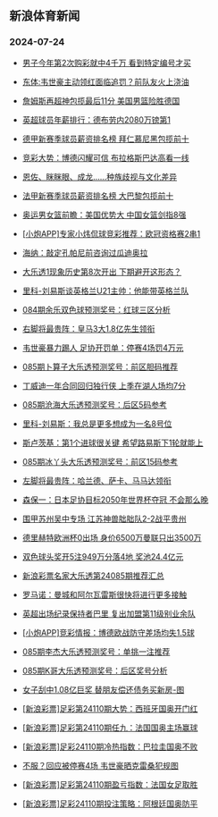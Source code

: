## 新浪体育新闻 
### 2024-07-24

+ [男子今年第2次购彩就中4千万 看到特定编号才买](https://sports.sina.com.cn/l/2024-07-23/doc-incfamtm0604832.shtml)

+ [东体:韦世豪主动领红面临追罚？前队友火上浇油](https://sports.sina.com.cn/china/2024-07-23/doc-incfarzc8080768.shtml)

+ [詹姆斯再超神包揽最后11分 美国男篮险胜德国](https://sports.sina.com.cn/basketball/nba/2024-07-23/doc-incfawhy1205967.shtml)

+ [英超球员年薪排行：德布劳内2080万镑第1](https://sports.sina.com.cn/g/2024-07-23/doc-incezuvt0952946.shtml)

+ [德甲新赛季球员薪资排名榜 拜仁慕尼黑包揽前十](https://sports.sina.com.cn/global/france/2024-07-23/doc-incfarzc8083446.shtml)

+ [竞彩大势：博德闪耀可信 布拉格斯巴达高看一线](https://sports.sina.com.cn/l/2024-07-23/doc-incfamti3826943.shtml)

+ [恩佐、眯眯眼、成龙……种族歧视与文化差异](https://sports.sina.com.cn/g/pl/2024-07-23/doc-incfawhy1207521.shtml)

+ [法甲新赛季球员薪资排名榜 大巴黎包揽前十](https://sports.sina.com.cn/global/france/2024-07-23/doc-incfarzc8080057.shtml)

+ [奥运男女篮前瞻：美国优势大 中国女篮剑指8强](https://sports.sina.com.cn/l/2024-07-23/doc-incfcaqw1152493.shtml)

+ [[小炮APP]专家小炜侃球竞彩推荐：欧冠资格赛2串1](https://sports.sina.com.cn/l/2024-07-23/doc-incfcaqx7902330.shtml)

+ [海纳：敲定孔帕尼前咨询过瓜迪奥拉](https://sports.sina.com.cn/g/2024-07-23/doc-incezuvr4178748.shtml)

+ [大乐透1现象历史第8次开出 下期避开这形态？](https://sports.sina.com.cn/l/2024-07-23/doc-incfawif0428862.shtml)

+ [里科-刘易斯谈英格兰U21主帅：他能带英格兰队](https://sports.sina.com.cn/g/2024-07-23/doc-incezuvr4180153.shtml)

+ [084期余乐双色球预测奖号：红球三区分析](https://sports.sina.com.cn/l/2024-07-23/doc-incfarzc8084502.shtml)

+ [右脚将最贵阵：皇马3大1.8亿先生领衔](https://sports.sina.com.cn/g/2024-07-23/doc-incezuvp8505873.shtml)

+ [韦世豪暴力踢人 足协开罚单：停赛4场罚4万元](https://sports.sina.com.cn/china/2024-07-23/doc-incfcaqw1121681.shtml)

+ [085期卜算子大乐透预测奖号：前区胆码推荐](https://sports.sina.com.cn/l/2024-07-23/doc-incfarzc8109848.shtml)

+ [丁威迪一年合同回归独行侠 上季在湖人场均7分](https://sports.sina.com.cn/basketball/nba/2024-07-23/doc-incfchxa8174145.shtml)

+ [085期沧海大乐透预测奖号：后区5码参考](https://sports.sina.com.cn/l/2024-07-23/doc-incfarzf3765236.shtml)

+ [里科-刘易斯：我总是更多想成为一名8号位](https://sports.sina.com.cn/g/2024-07-23/doc-incezuvn1732206.shtml)

+ [斯卢茨基：第1个进球很关键 希望路易斯下1轮就能上](https://sports.sina.com.cn/china/2024-07-23/doc-incfarza1304744.shtml)

+ [085期冰丫头大乐透预测奖号：前区15码参考](https://sports.sina.com.cn/l/2024-07-23/doc-incfarzf3763713.shtml)

+ [左脚将最贵阵：哈兰德、萨卡、马马达领衔](https://sports.sina.com.cn/g/2024-07-23/doc-incezuvp8506051.shtml)

+ [森保一：日本足协目标2050年世界杯夺冠 不会那么晚](https://sports.sina.com.cn/china/2024-07-23/doc-incfcaqz3552889.shtml)

+ [围甲苏州吴中专场 江苏神兽朏胐队2-2战平贵州](https://sports.sina.com.cn/go/2024-07-23/doc-incfchxa8179755.shtml)

+ [德里赫特欧洲杯0出场 身价6500万曼联只出3500万](https://sports.sina.com.cn/g/2024-07-23/doc-incezuvt0951155.shtml)

+ [双色球头奖开5注949万分落4地 奖池24.4亿元](https://sports.sina.com.cn/l/2024-07-23/doc-incfctnr7649043.shtml)

+ [新浪彩票名家大乐透第24085期推荐汇总](https://sports.sina.com.cn/l/2024-07-23/doc-incfawif0420503.shtml)

+ [罗马诺：曼城和阿尔瓦雷斯很快将进行更多接触](https://sports.sina.com.cn/g/2024-07-23/doc-incezuvr4178303.shtml)

+ [英超出场纪录保持者巴里 复出加盟第11级别业余队](https://sports.sina.com.cn/g/2024-07-23/doc-incezuvr4178130.shtml)

+ [[小炮APP]竞彩情报：博德欧战防守差场均失1.5球](https://sports.sina.com.cn/l/2024-07-23/doc-incfarzf3723229.shtml)

+ [085期李杰大乐透预测奖号：单挑一注推荐](https://sports.sina.com.cn/l/2024-07-23/doc-incfarzf3762311.shtml)

+ [085期K哥大乐透预测奖号：后区奖号分析](https://sports.sina.com.cn/l/2024-07-23/doc-incfarzc8108427.shtml)

+ [女子刮中1.08亿巨奖 替朋友偿还债务买新房-图](https://sports.sina.com.cn/l/2024-07-24/doc-incfeuyc7101273.shtml)

+ [[新浪彩票]足彩第24110期大势：西班牙国奥开门红](https://sports.sina.com.cn/l/2024-07-24/doc-incfeuyc7103482.shtml)

+ [[新浪彩票]足彩第24110期任九：法国国奥主场赢球](https://sports.sina.com.cn/l/2024-07-24/doc-incfeuyc7102841.shtml)

+ [[新浪彩票]足彩24110期冷热指数：巴拉圭国奥不败](https://sports.sina.com.cn/l/2024-07-24/doc-incfeuyc7100611.shtml)

+ [不服？回应被停赛4场 韦世豪晒克雷桑犯规图](https://sports.sina.com.cn/china/2024-07-23/doc-incfchwz0227328.shtml)

+ [[新浪彩票]足彩第24110期盈亏指数：法国女足取胜](https://sports.sina.com.cn/l/2024-07-24/doc-incfeuyf2711845.shtml)

+ [[新浪彩票]足彩24110期投注策略：阿根廷国奥防平](https://sports.sina.com.cn/l/2024-07-24/doc-incfeuyk7433934.shtml)

